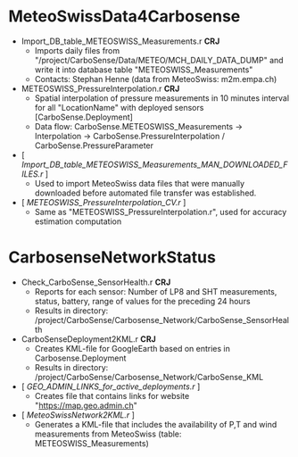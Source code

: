 # MeteoSwissData4Carbosense
- Import_DB_table_METEOSWISS_Measurements.r **CRJ**
  - Imports daily files from "/project/CarboSense/Data/METEO/MCH_DAILY_DATA_DUMP" and write it into database table "METEOSWISS\_Measurements"
  - Contacts: Stephan Henne (data from MeteoSwiss: m2m.empa.ch)
- METEOSWISS_PressureInterpolation.r **CRJ**
  - Spatial interpolation of pressure measurements in 10 minutes interval for all "LocationName" with deployed sensors [CarboSense.Deployment]
  - Data flow: CarboSense.METEOSWISS_Measurements -> Interpolation -> CarboSense.PressureInterpolation / CarboSense.PressureParameter
- [ *Import_DB_table_METEOSWISS_Measurements_MAN_DOWNLOADED_FILES.r* ]
  - Used to import MeteoSwiss data files that were manually downloaded before automated file transfer was established.  
- [ *METEOSWISS_PressureInterpolation_CV.r* ]
  - Same as "METEOSWISS_PressureInterpolation.r", used for accuracy estimation computation

# CarbosenseNetworkStatus
- Check_CarboSense_SensorHealth.r **CRJ**
  - Reports for each sensor: Number of LP8 and SHT measurements, status, battery, range of values for the preceding 24 hours 
  - Results in directory: /project/CarboSense/Carbosense_Network/CarboSense_SensorHealth
- CarboSenseDeployment2KML.r **CRJ**
  - Creates KML-file for GoogleEarth based on entries in Carbosense.Deployment
  - Results in directory: /project/CarboSense/Carbosense_Network/CarboSense_KML
- [ *GEO_ADMIN_LINKS_for_active_deployments.r* ]
  - Creates file that contains links for website "https://map.geo.admin.ch"
- [ *MeteoSwissNetwork2KML.r* ]
  - Generates a KML-file that includes the availability of P,T and wind measurements from MeteoSwiss (table: METEOSWISS_Measurements)